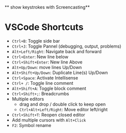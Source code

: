 ** show keystrokes with Screencasting**

# VSCode Shortcuts
- `Ctrl+B`: Toggle side bar
- `Ctrl+J`: Toggle Pannel (debugging, output, problems)
- `Alt+Left/Right`: Navigate back and forward
- `Ctrl+Enter`: New line below
- `Ctrl+Shift+Enter`: New line Above
- `Alt+Up/Down`: move lines Up/Down
- `Alt+Shift+Up/Down`: Duplicate Line(s) Up/Down 
- `Ctrl+Space`: Activate Intellisense
- `Ctrl+ /`: Toggle line comment
- `Alt+Shift+A`: Toggle block comment
- `Ctrl+Shift+;`: Breadcrumbs
- Multiple editors
  * drag and drop / double click to keep open
  * `Ctrl+Alt+Left/Right`:  Move editor left/right
- `Ctrl+Shift+T`: Reopen closed editor
- Add multiple cursors with `Alt+Click`
- `F2`: Symbol rename
